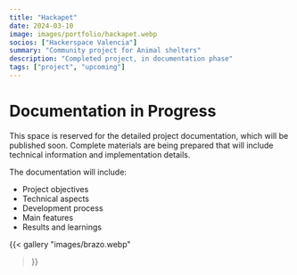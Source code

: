 ```yaml
---
title: "Hackapet"
date: 2024-03-10
image: images/portfolio/hackapet.webp
socios: ["Hackerspace Valencia"]
summary: "Community project for Animal shelters"
description: "Completed project, in documentation phase"
tags: ["project", "upcoming"]
---
```


# Documentation in Progress

This space is reserved for the detailed project documentation, which will be published soon. Complete materials are being prepared that will include technical information and implementation details.

The documentation will include:
- Project objectives
- Technical aspects
- Development process
- Main features
- Results and learnings

{{< gallery
"images/brazo.webp"
>}}